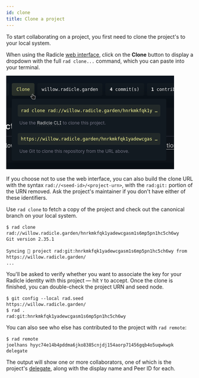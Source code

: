 ```yaml
---
id: clone
title: Clone a project
---
```


To start collaborating on a project, you first need to clone the project's to your local system.

When using the Radicle [web interface](view-share.md), click on the **Clone** button to display a dropdown with the full
`rad clone...` command, which you can paste into your terminal.

![Finding the clone command via the web interface](/img/web-interface_clone.png)

If you choose not to use the web interface, you can also build the clone URL with the syntax
`rad://<seed-id>/<project-urn>`, with the `rad:git:` portion of the URN removed. Ask the project's maintainer if you
don't have either of these identifiers.

Use `rad clone` to fetch a copy of the project and check out the canonical branch on your local system.

```
$ rad clone rad://willow.radicle.garden/hnrkmkfqk1yadewcgasm1s6mp5pn1hc5ch6wy
Git version 2.35.1

Syncing 🌱 project rad:git:hnrkmkfqk1yadewcgasm1s6mp5pn1hc5ch6wy from https://willow.radicle.garden/
...
```

You'll be asked to verify whether you want to associate the key for your Radicle identity with this project — hit `Y` to
accept. Once the clone is finished, you can double-check the project URN and seed node.

```
$ git config --local rad.seed
https://willow.radicle.garden/
$ rad .
rad:git:hnrkmkfqk1yadewcgasm1s6mp5pn1hc5ch6wy
```

You can also see who else has contributed to the project with `rad remote`:

```
$ rad remote
joelhans hyyc74e14b4pddma6jko8385cnjdj154aorp71456gqb4o5uqwkwpk delegate
```

The output will show one or more collaborators, one of which is the project's
[delegate](understanding-radicle/glossary.md#delegate), along with the display name and Peer ID for each.

